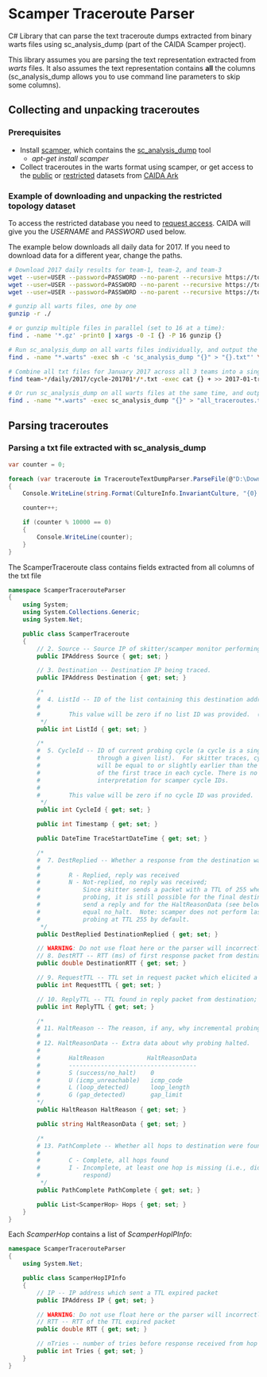 # Scamper Traceroute Parser
C# Library that can parse the text traceroute dumps extracted from binary warts files using sc_analysis_dump (part of the CAIDA Scamper project).

This library assumes you are parsing the text representation extracted from *warts* files. It also assumes the text representation contains **all** the columns (sc_analysis_dump allows you to use command line parameters to skip some columns).

## Collecting and unpacking traceroutes

### Prerequisites
- Install [scamper](https://www.caida.org/tools/measurement/scamper/), which contains the [sc_analysis_dump](https://www.caida.org/tools/measurement/scamper/man/sc_analysis_dump.1.pdf) tool
  - *apt-get install scamper*
- Collect traceroutes in the warts format using scamper, or get access to the [public](https://www.caida.org/data/active/ipv4_routed_24_topology_dataset.xml) or [restricted](https://www.caida.org/data/active/ipv4_routed_24_topology_dataset.xml) datasets from [CAIDA Ark](https://www.caida.org/projects/ark/topo_datasets.xml)

### Example of downloading and unpacking the restricted topology dataset
To access the restricted database you need to [request access](https://www.caida.org/data/active/topology_request.xml). CAIDA will give you the *USERNAME* and *PASSWORD* used below.

The example below downloads all daily data for 2017. If you need to download data for a different year, change the paths.

```Bash
# Download 2017 daily results for team-1, team-2, and team-3
wget --user=USER --password=PASSWORD --no-parent --recursive https://topo-data.caida.org/team-probing/list-7.allpref24/team-1/daily/2017/
wget --user=USER --password=PASSWORD --no-parent --recursive https://topo-data.caida.org/team-probing/list-7.allpref24/team-2/daily/2017/
wget --user=USER --password=PASSWORD --no-parent --recursive https://topo-data.caida.org/team-probing/list-7.allpref24/team-3/daily/2017/

# gunzip all warts files, one by one
gunzip -r ./

# or gunzip multiple files in parallel (set to 16 at a time):
find . -name '*.gz' -print0 | xargs -0 -I {} -P 16 gunzip {}

# Run sc_analysis_dump on all warts files individually, and output the result as individual .txt files, one for each warts file
find . -name "*.warts" -exec sh -c 'sc_analysis_dump "{}" > "{}.txt"' \;

# Combine all txt files for January 2017 across all 3 teams into a single concatenated txt file (note you need to be in a parent folder!)
find team-*/daily/2017/cycle-201701*/*.txt -exec cat {} + >> 2017-01-traceroutes.txt

# Or run sc_analysis_dump on all warts files at the same time, and output a single .txt file
find . -name "*.warts" -exec sc_analysis_dump "{}" > "all_traceroutes.txt" +
```
## Parsing traceroutes

### Parsing a txt file extracted with sc_analysis_dump

```C#
var counter = 0;

foreach (var traceroute in TracerouteTextDumpParser.ParseFile(@"D:\Downloads\daily.txt"))
{
    Console.WriteLine(string.Format(CultureInfo.InvariantCulture, "{0} - {1} - {2}", traceroute.Source, traceroute.Destination, traceroute.Hops.Count));

    counter++;

    if (counter % 10000 == 0)
    {
        Console.WriteLine(counter);
    }
}
```

The ScamperTraceroute class contains fields extracted from all columns of the txt file

```C#
namespace ScamperTracerouteParser
{
    using System;
    using System.Collections.Generic;
    using System.Net;

    public class ScamperTraceroute
    {
        // 2. Source -- Source IP of skitter/scamper monitor performing the trace.
        public IPAddress Source { get; set; }

        // 3. Destination -- Destination IP being traced.
        public IPAddress Destination { get; set; }

        /*
        #  4. ListId -- ID of the list containing this destination address.
        #
        #        This value will be zero if no list ID was provided.  (uint32_t)
         */
        public int ListId { get; set; }

        /*
        #  5. CycleId -- ID of current probing cycle (a cycle is a single run
        #                through a given list).  For skitter traces, cycle IDs
        #                will be equal to or slightly earlier than the timestamp
        #                of the first trace in each cycle. There is no standard
        #                interpretation for scamper cycle IDs.
        #
        #        This value will be zero if no cycle ID was provided.  (uint32_t)
         */
        public int CycleId { get; set; }

        public int Timestamp { get; set; }

        public DateTime TraceStartDateTime { get; set; }

        /*
        #  7. DestReplied -- Whether a response from the destination was received.
        #
        #        R - Replied, reply was received
        #        N - Not-replied, no reply was received;
        #            Since skitter sends a packet with a TTL of 255 when it halts
        #            probing, it is still possible for the final destination to
        #            send a reply and for the HaltReasonData (see below) to not
        #            equal no_halt.  Note: scamper does not perform last-ditch
        #            probing at TTL 255 by default.
         */
        public DestReplied DestinationReplied { get; set; }

        // WARNING: Do not use float here or the parser will incorrectly store some values
        // 8. DestRTT -- RTT (ms) of first response packet from destination. 0 if DestReplied is N.
        public double DestinationRTT { get; set; }

        // 9. RequestTTL -- TTL set in request packet which elicited a response (echo reply) from the destination. 0 if DestReplied is N.
        public int RequestTTL { get; set; }

        // 10. ReplyTTL -- TTL found in reply packet from destination; 0 if DestReplied is N.
        public int ReplyTTL { get; set; }

        /*
        # 11. HaltReason -- The reason, if any, why incremental probing stopped.
        #
        # 12. HaltReasonData -- Extra data about why probing halted.
        #
        #        HaltReason            HaltReasonData
        #        ------------------------------------
        #        S (success/no_halt)    0
        #        U (icmp_unreachable)   icmp_code
        #        L (loop_detected)      loop_length
        #        G (gap_detected)       gap_limit
        */
        public HaltReason HaltReason { get; set; }

        public string HaltReasonData { get; set; }

        /*
        # 13. PathComplete -- Whether all hops to destination were found.
        #
        #        C - Complete, all hops found
        #        I - Incomplete, at least one hop is missing (i.e., did not
        #            respond)
         */
        public PathComplete PathComplete { get; set; }

        public List<ScamperHop> Hops { get; set; }
    }
}
```

Each *ScamperHop* contains a list of *ScamperHopIPInfo*:

```C#
namespace ScamperTracerouteParser
{
    using System.Net;

    public class ScamperHopIPInfo
    {
        // IP -- IP address which sent a TTL expired packet
        public IPAddress IP { get; set; }

        // WARNING: Do not use float here or the parser will incorrectly store some values
        // RTT -- RTT of the TTL expired packet
        public double RTT { get; set; }

        // nTries -- number of tries before response received from hop
        public int Tries { get; set; }
    }
}
```
